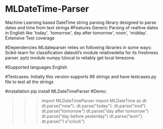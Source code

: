 # MLDateTime-Parser
Machine Learning based DateTime string parsing library designed to parse dates and time  from text strings
#Features
Generic Parsing of realtive dates in English like 'today', 'tomorrow', day after tomorrow', noon', 'midday'.
Extensive Test coverage

#Dependencies
MLdateparser relies on following libraries in some ways:
Scikit-learn for classification
dateutil’s module relativedelta for its freshness parser.
pytz module 
numpy
tzlocal to reliably get local timezone.

#Supported languages
English

#Testcases:
Initially this version supports 96 strings and have testcases.py file to test all the strings

#installation
pip install MLDateTimeParser
#Demo:

>>>import MLDateTimeParser
>>>import MLDateTime as dt
>>>dt.parse("now").
>>>dt.parse("today").
>>>dt.parse("eod")
>>>dt.parse("tomorrow")
>>>dt.parse("day after tomorrow")
>>>dt.parse("day before yesterday")
>>>dt.parse("eom")
>>>dt.parse("1 o'\clock")

